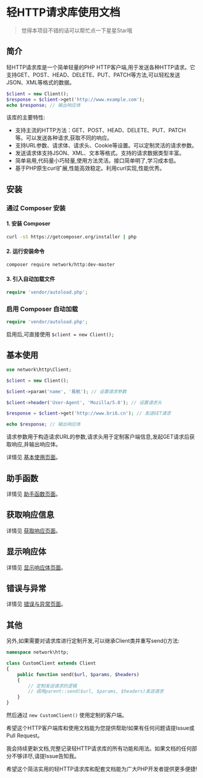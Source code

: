 # 轻HTTP请求库使用文档

> 觉得本项目不错的话可以帮忙点一下星星Star哦

## 简介

轻HTTP请求库是一个简单轻量的PHP HTTP客户端,用于发送各种HTTP请求。它支持GET、POST、HEAD、DELETE、PUT、PATCH等方法,可以轻松发送JSON、XML等格式的数据。

```php
$client = new Client();
$response = $client->get('http://www.example.com');
echo $response; // 输出响应体
```

该库的主要特性:

- 支持主流的HTTP方法：GET、POST、HEAD、DELETE、PUT、PATCH 等。可以发送各种请求,获取不同的响应。
- 支持URL参数、请求体、请求头、Cookie等设置。可以定制灵活的请求参数。
- 发送请求体支持JSON、XML、文本等格式。支持的请求数据类型丰富。
- 简单易用,代码量小巧轻量,使用方法灵活。接口简单明了,学习成本低。
- 基于PHP原生curl扩展,性能高效稳定。利用curl实现,性能优秀。

## 安装

### 通过 Composer 安装

#### 1. 安装 Composer

```bash
curl -sS https://getcomposer.org/installer | php
```

#### 2. 运行安装命令

```bash
composer require network/http:dev-master
```

#### 3. 引入自动加载文件

```php
require 'vendor/autoload.php';
```

### 启用 Composer 自动加载

```php
require 'vendor/autoload.php';
```

启用后,可直接使用 `$client = new Client();`

## 基本使用

```php
use network\http\Client;

$client = new Client();

$client->param('name', '易航'); // 设置请求参数

$client->header('User-Agent', 'Mozilla/5.0'); // 设置请求头

$response = $client->get('http://www.bri6.cn'); // 发送GET请求

echo $response; // 输出响应体
```

请求参数用于构造请求URL的参数,请求头用于定制客户端信息,发起GET请求后获取响应,并输出响应体。

详情见 [基本使用页面](readme/基本使用.md)。

## 助手函数

详情见 [助手函数页面](readme/助手函数.md)。

## 获取响应信息

详情见 [获取响应页面](readme/获取响应.md)。

## 显示响应体

详情见 [显示响应体页面](readme/显示响应体.md)。

## 错误与异常

详情见 [错误与异常页面](readme/错误与异常.md)。

## 其他

另外,如果需要对请求库进行定制开发,可以继承Client类并重写send()方法:

```php
namespace network\http;

class CustomClient extends Client
{
    public function send($url, $params, $headers)
    {
        // 定制发送请求的逻辑
        // 调用parent::send($url, $params, $headers)发送请求
    }
}
```

然后通过 `new CustomClient()` 使用定制的客户端。

希望这个HTTP客户端库和使用文档能为您提供帮助!如果有任何问题请提Issue或Pull Request。

我会持续更新文档,完整记录轻HTTP请求库的所有功能和用法。如果文档的任何部分不够详尽,请提Issue告知我。

希望这个简洁实用的轻HTTP请求库和配套文档能为广大PHP开发者提供更多便捷!
